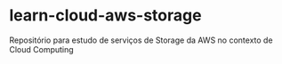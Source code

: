 # learn-cloud-aws-storage

Repositório para estudo de serviços de Storage da AWS no contexto de Cloud Computing
